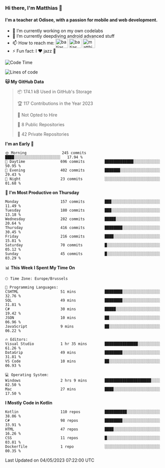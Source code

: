### Hi there, I'm Matthias 👋

#### I'm a teacher at Odisee, with a passion for mobile and web development.

- 🔭 I’m currently working on my own codelabs
- 🌱 I’m currently deepdiving android advanced stuff
- 📫 How to reach me: <a href="https://dev.to/batjas" target="_blank"><img align="center" src="https://raw.githubusercontent.com/rahuldkjain/github-profile-readme-generator/master/src/images/icons/Social/devto.svg" alt="batjas" height="30" width="40" /></a>
<a href="https://twitter.com/batjas" target="_blank"><img align="center" src="https://raw.githubusercontent.com/rahuldkjain/github-profile-readme-generator/master/src/images/icons/Social/twitter.svg" alt="batjas" height="30" width="40" /></a>
<a href="https://linkedin.com/in/matthiasdruwé" target="_blank"><img align="center" src="https://raw.githubusercontent.com/rahuldkjain/github-profile-readme-generator/master/src/images/icons/Social/linked-in-alt.svg" alt="matthiasdruwé" height="30" width="40" /></a>
- ⚡ Fun fact: I ❤ jazz 🎷


<!--START_SECTION:waka-->
![Code Time](http://img.shields.io/badge/Code%20Time-709%20hrs-blue)

![Lines of code](https://img.shields.io/badge/From%20Hello%20World%20I%27ve%20Written-1.3%20million%20lines%20of%20code-blue)

**🐱 My GitHub Data** 

> 📦 174.1 kB Used in GitHub's Storage 
 > 
> 🏆 117 Contributions in the Year 2023
 > 
> 🚫 Not Opted to Hire
 > 
> 📜 8 Public Repositories 
 > 
> 🔑 42 Private Repositories 
 > 
**I'm an Early 🐤** 

```text
🌞 Morning                245 commits         ████░░░░░░░░░░░░░░░░░░░░░   17.94 % 
🌆 Daytime                696 commits         █████████████░░░░░░░░░░░░   50.95 % 
🌃 Evening                402 commits         ███████░░░░░░░░░░░░░░░░░░   29.43 % 
🌙 Night                  23 commits          ░░░░░░░░░░░░░░░░░░░░░░░░░   01.68 % 
```
📅 **I'm Most Productive on Thursday** 

```text
Monday                   157 commits         ███░░░░░░░░░░░░░░░░░░░░░░   11.49 % 
Tuesday                  180 commits         ███░░░░░░░░░░░░░░░░░░░░░░   13.18 % 
Wednesday                282 commits         █████░░░░░░░░░░░░░░░░░░░░   20.64 % 
Thursday                 416 commits         ████████░░░░░░░░░░░░░░░░░   30.45 % 
Friday                   216 commits         ████░░░░░░░░░░░░░░░░░░░░░   15.81 % 
Saturday                 70 commits          █░░░░░░░░░░░░░░░░░░░░░░░░   05.12 % 
Sunday                   45 commits          █░░░░░░░░░░░░░░░░░░░░░░░░   03.29 % 
```


📊 **This Week I Spent My Time On** 

```text
🕑︎ Time Zone: Europe/Brussels

💬 Programming Languages: 
CSHTML                   51 mins             ████████░░░░░░░░░░░░░░░░░   32.76 % 
SQL                      49 mins             ████████░░░░░░░░░░░░░░░░░   31.81 % 
C#                       30 mins             █████░░░░░░░░░░░░░░░░░░░░   19.42 % 
JSON                     10 mins             ██░░░░░░░░░░░░░░░░░░░░░░░   06.96 % 
JavaScript               9 mins              ██░░░░░░░░░░░░░░░░░░░░░░░   06.22 % 

🔥 Editors: 
Visual Studio            1 hr 35 mins        ███████████████░░░░░░░░░░   61.26 % 
DataGrip                 49 mins             ████████░░░░░░░░░░░░░░░░░   31.81 % 
VS Code                  10 mins             ██░░░░░░░░░░░░░░░░░░░░░░░   06.93 % 

💻 Operating System: 
Windows                  2 hrs 9 mins        █████████████████████░░░░   82.50 % 
Mac                      27 mins             ████░░░░░░░░░░░░░░░░░░░░░   17.50 % 
```

**I Mostly Code in Kotlin** 

```text
Kotlin                   110 repos           ██████████░░░░░░░░░░░░░░░   38.06 % 
C#                       98 repos            ████████░░░░░░░░░░░░░░░░░   33.91 % 
HTML                     47 repos            ████░░░░░░░░░░░░░░░░░░░░░   16.26 % 
CSS                      11 repos            █░░░░░░░░░░░░░░░░░░░░░░░░   03.81 % 
Dockerfile               1 repo              ░░░░░░░░░░░░░░░░░░░░░░░░░   00.35 % 
```




 Last Updated on 04/05/2023 07:22:00 UTC
<!--END_SECTION:waka-->
